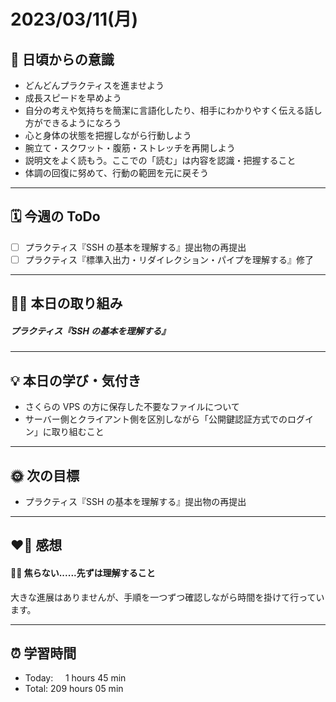 # 2023/03/11(月)
## 🕺 日頃からの意識
- どんどんプラクティスを進ませよう
- 成長スピードを早めよう
- 自分の考えや気持ちを簡潔に言語化したり、相手にわかりやすく伝える話し方ができるようになろう
- 心と身体の状態を把握しながら行動しよう
- 腕立て・スクワット・腹筋・ストレッチを再開しよう
- 説明文をよく読もう。ここでの「読む」は内容を認識・把握すること
- 体調の回復に努めて、行動の範囲を元に戻そう

---

## 🗓️ 今週の ToDo
- [ ] プラクティス『SSH の基本を理解する』提出物の再提出
- [ ] プラクティス『標準入出力・リダイレクション・パイプを理解する』修了

---

## ✍🏻 本日の取り組み
##### プラクティス『SSH の基本を理解する』

---


## 💡 本日の学び・気付き
- さくらの VPS の方に保存した不要なファイルについて
- サーバー側とクライアント側を区別しながら「公開鍵認証方式でのログイン」に取り組むこと

---


## 🌞 次の目標
-  プラクティス『SSH の基本を理解する』提出物の再提出

---


## ❤️‍🔥 感想
#### 🏋🏻 焦らない......先ずは理解すること
大きな進展はありませんが、手順を一つずつ確認しながら時間を掛けて行っています。

---


## ⏰ 学習時間
- Today:&nbsp;&nbsp;&nbsp;&nbsp; 1 hours 45 min
- Total: 209 hours 05 min
